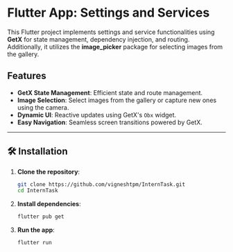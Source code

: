 # Flutter App: Settings and Services

This Flutter project implements settings and service functionalities using **GetX** for state management, dependency injection, and routing. Additionally, it utilizes the **image_picker** package for selecting images from the gallery.

## Features

- **GetX State Management**: Efficient state and route management.
- **Image Selection**: Select images from the gallery or capture new ones using the camera.
- **Dynamic UI**: Reactive updates using GetX's `Obx` widget.
- **Easy Navigation**: Seamless screen transitions powered by GetX.

---

## 🛠️ Installation

1. **Clone the repository**:
   ```bash
   git clone https://github.com/vigneshtpm/InternTask.git
   cd InternTask
2. **Install dependencies**:
   ```bash
   flutter pub get
3. **Run the app**:
   ```bash
   flutter run
